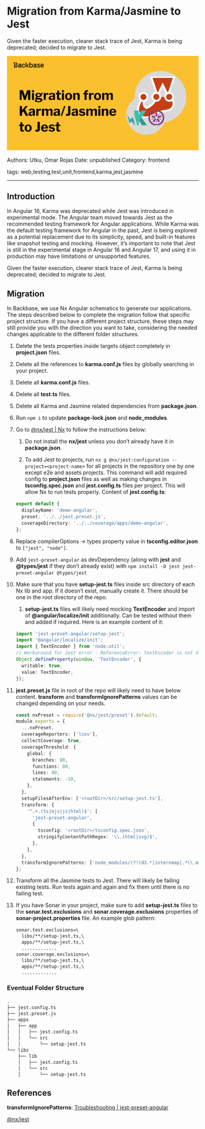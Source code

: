 # Migration from Karma/Jasmine to Jest

Given the faster execution, clearer stack trace of Jest, Karma is being deprecated; decided to migrate to Jest.

![](assets/migration_karma_jest.png)

Authors: Utku, Omar Rojas
Date: unpublished
Category: frontend

tags: web,testing,test,unit,frontend,karma,jest,jasmine

---

## Introduction

In Angular 16, Karma was deprecated while Jest was introduced in experimental mode. The Angular team moved towards Jest as the recommended testing framework for Angular applications. While Karma was the default testing framework for Angular in the past, Jest is being explored as a potential replacement due to its simplicity, speed, and built-in features like snapshot testing and mocking. However, it’s important to note that Jest is still in the experimental stage in Angular 16 and Angular 17, and using it in production may have limitations or unsupported features.

Given the faster execution, clearer stack trace of Jest, Karma is being deprecated; decided to migrate to Jest.

## Migration

In Backbase, we use Nx Angular schematics to generate our applications. The steps described below to complete the migration follow that specific project structure. If you have a different project structure, these steps may still provide you with the direction you want to take, considering the needed changes applicable to the different folder structures.

1. Delete the tests properties inside targets object completely in **project.json** files.

2. Delete all the references to **karma.conf.js** files by globally searching in your project.

3. Delete all **karma.conf.js** files.

4. Delete all **test.ts** files.

5. Delete all Karma and Jasmine related dependencies from **package.json**.

6. Run `npm i` to update **package-lock.json** and **node_modules**.

7. Go to [@nx/jest | Nx](https://nx.dev/nx-api/jest) to follow the instructions below:

    1. Do not install the **nx/jest** unless you don’t already have it in **package.json**.

    2. To add Jest to projects, run `nx g @nx/jest:configuration --project=<project-name>` for all projects in the repository one by one except e2e and assets projects. This command will add required config to **project.json** files as well as making changes in **tsconfig.spec.json** and **jest.config.ts** files per project. This will allow Nx to run tests properly. Content of **jest.config.ts**:

    ```typescript
    export default {
      displayName: 'demo-angular',
      preset: '../../jest.preset.js',
      coverageDirectory: '../../coverage/apps/demo-angular',
    };
    ```

8. Replace compilerOptions → types property value in **tsconfig.editor.json** to `["jest", "node"]`.

9. Add `jest-preset-angular` as devDependency (along with **jest** and **@types/jest** if they don’t already exist) with `npm install -D jest jest-preset-angular @types/jest`

10. Make sure that you have **setup-jest.ts** files inside src directory of each Nx lib and app. If it doesn’t exist, manually create it. There should be one in the root directory of the repo.

    1. **setup-jest.ts** files will likely need mocking **TextEncoder** and import of **@angular/localize/init** additionally. Can be tested without them and added if required. Here is an example content of it:

    ```typescript
    import 'jest-preset-angular/setup-jest';
    import '@angular/localize/init';
    import { TextEncoder } from 'node:util';
    // Workaround for Jest error - ReferenceError: TextEncoder is not defined
    Object.defineProperty(window, 'TextEncoder', {
      writable: true,
      value: TextEncoder,
    });
    ```

11. **jest.preset.js** file in root of the repo will likely need to have below content. **transform** and **transformIgnorePatterns** values can be changed depending on your needs.

    ```typescript
    const nxPreset = require('@nx/jest/preset').default;
    module.exports = {
      ...nxPreset,
      coverageReporters: ['lcov'],
      collectCoverage: true,
      coverageThreshold: {
        global: {
          branches: 80,
          functions: 80,
          lines: 80,
          statements: -10,
        },
      },
      setupFilesAfterEnv: ['<rootDir>/src/setup-jest.ts'],
      transform: {
        '^.+.(ts|mjs|js|html)$': [
          'jest-preset-angular',
          {
            tsconfig: '<rootDir>/tsconfig.spec.json',
            stringifyContentPathRegex: '\\.(html|svg)$',
          },
        ],
      },
      transformIgnorePatterns: ['node_modules/(?!(d3.*|internmap|.*\\.mjs$))'],
    };
    ```

12. Transform all the Jasmine tests to Jest. There will likely be failing existing tests. Run tests again and again and fix them until there is no failing test.

13. If you have Sonar in your project, make sure to add **setup-jest.ts** files to the **sonar.test.exclusions** and **sonar.coverage.exclusions** properties of **sonar-project.properties** file. An example glob pattern:

    ```
    sonar.test.exclusions=\
      libs/**/setup-jest.ts,\
      apps/**/setup-jest.ts,\
      .............
    sonar.coverage.exclusions=\
      libs/**/setup-jest.ts,\
      apps/**/setup-jest.ts,\
      .............
    ```


### Eventual Folder Structure


```
.
├── jest.config.ts
├── jest.preset.js
├── apps
│   ├── app
│   │   ├── jest.config.ts
│   │   └── src
│   │       └── setup-jest.ts
└── libs
    ├── lib
    │   ├── jest.config.ts
    │   └── src
    │       └── setup-jest.ts
```

## References

**transformIgnorePatterns**: [Troubleshooting | jest-preset-angular](https://thymikee.github.io/jest-preset-angular/docs/guides/troubleshooting/#unexpected-token-importexportother)

[@nx/jest](https://nx.dev/nx-api/jest)
